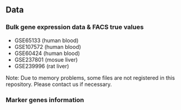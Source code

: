 ## Data

### Bulk gene expression data & FACS true values
- GSE65133 (human blood)
- GSE107572 (human blood)
- GSE60424 (human blood)
- GSE237801 (mosue liver)
- GSE239996 (rat liver)

Note: Due to memory problems, some files are not registered in this repository. Please contact us if necessary.

### Marker genes information
